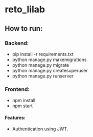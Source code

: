 # reto_lilab
## How to run:
### Backend:
- pip install -r requirements.txt
- python manage.py makemigrations
- python manage.py migrate
- python manage.py createsuperuser
- python manage.py runserver

### Frontend:
- npm install
- npm start


#### Features: 
- Authentication using JWT.
